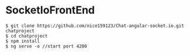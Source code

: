 # SocketIoFrontEnd

````
$ git clone https://github.com/nice159123/Chat-angular-socket.io.git chatproject
$ cd chatproject
$ npm install
$ ng serve -o //start port 4200
````
